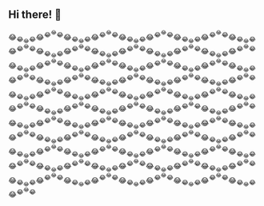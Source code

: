 ## Hi there! 👋
😂<sub>😂<sub>😂</sub>😂</sub>😂<sup>😂<sup>😂</sup>😂</sup>😂<sub>😂<sub>😂</sub>😂</sub>😂<sup>😂<sup>😂</sup>😂</sup>😂<sub>😂<sub>😂</sub>😂</sub>😂<sup>😂<sup>😂</sup>😂</sup>😂<sub>😂<sub>😂</sub>😂</sub>😂<sup>😂<sup>😂</sup>😂</sup>😂<sub>😂<sub>😂</sub>😂</sub>😂<sup>😂<sup>😂</sup>😂</sup>😂<sub>😂<sub>😂</sub>😂</sub>😂<sup>😂<sup>😂</sup>😂</sup>😂<sub>😂<sub>😂</sub>😂</sub>😂<sup>😂<sup>😂</sup>😂</sup>😂<sub>😂<sub>😂</sub>😂</sub>😂<sup>😂<sup>😂</sup>😂</sup>😂<sub>😂<sub>😂</sub>😂</sub>😂<sup>😂<sup>😂</sup>😂</sup>😂<sub>😂<sub>😂</sub>😂</sub>😂<sup>😂<sup>😂</sup>😂</sup>😂<sub>😂<sub>😂</sub>😂</sub>😂<sup>😂<sup>😂</sup>😂</sup>😂<sub>😂<sub>😂</sub>😂</sub>😂<sup>😂<sup>😂</sup>😂</sup>😂<sub>😂<sub>😂</sub>😂</sub>😂<sup>😂<sup>😂</sup>😂</sup>😂<sub>😂<sub>😂</sub>😂</sub>😂<sup>😂<sup>😂</sup>😂</sup>😂<sub>😂<sub>😂</sub>😂</sub>😂<sup>😂<sup>😂</sup>😂</sup>😂<sub>😂<sub>😂</sub>😂</sub>😂<sup>😂<sup>😂</sup>😂</sup>😂<sub>😂<sub>😂</sub>😂</sub>😂<sup>😂<sup>😂</sup>😂</sup>😂<sub>😂<sub>😂</sub>😂</sub>😂<sup>😂<sup>😂</sup>😂</sup>😂<sub>😂<sub>😂</sub>😂</sub>😂<sup>😂<sup>😂</sup>😂</sup>😂<sub>😂<sub>😂</sub>😂</sub>😂<sup>😂<sup>😂</sup>😂</sup>😂<sub>😂<sub>😂</sub>😂</sub>😂<sup>😂<sup>😂</sup>😂</sup>😂<sub>😂<sub>😂</sub>😂</sub>😂<sup>😂<sup>😂</sup>😂</sup>😂<sub>😂<sub>😂</sub>😂</sub>😂<sup>😂<sup>😂</sup>😂</sup>😂<sub>😂<sub>😂</sub>😂</sub>😂<sup>😂<sup>😂</sup>😂</sup>😂<sub>😂<sub>😂</sub>😂</sub>😂<sup>😂<sup>😂</sup>😂</sup>😂<sub>😂<sub>😂</sub>😂</sub>😂<sup>😂<sup>😂</sup>😂</sup>😂<sub>😂<sub>😂</sub>😂</sub>😂<sup>😂<sup>😂</sup>😂</sup>😂<sub>😂<sub>😂</sub>😂</sub>😂<sup>😂<sup>😂</sup>😂</sup>😂<sub>😂<sub>😂</sub>😂</sub>😂<sup>😂<sup>😂</sup>😂</sup>😂<sub>😂<sub>😂</sub>😂</sub>😂<sup>😂<sup>😂</sup>😂</sup>😂<sub>😂<sub>😂</sub>😂</sub>😂<sup>😂<sup>😂</sup>😂</sup>😂<sub>😂<sub>😂</sub>😂</sub>😂<sup>😂<sup>😂</sup>😂</sup>😂<sub>😂<sub>😂</sub>😂</sub>😂<sup>😂<sup>😂</sup>😂</sup>😂<sub>😂<sub>😂</sub>😂</sub>😂<sup>😂<sup>😂</sup>😂</sup>😂<sub>😂<sub>😂</sub>😂</sub>😂<sup>😂<sup>😂</sup>😂</sup>😂<sub>😂<sub>😂</sub>😂</sub>😂<sup>😂<sup>😂</sup>😂</sup>😂<sub>😂<sub>😂</sub>😂</sub>😂<sup>😂<sup>😂</sup>😂</sup>😂<sub>😂<sub>😂</sub>😂</sub>😂<sup>😂<sup>😂</sup>😂</sup>😂<sub>😂<sub>😂</sub>😂</sub>😂<sup>😂<sup>😂</sup>😂</sup>😂<sub>😂<sub>😂</sub>😂</sub>😂<sup>😂<sup>😂</sup>😂</sup>😂<sub>😂<sub>😂</sub>😂</sub>😂<sup>😂<sup>😂</sup>😂</sup>😂<sub>😂<sub>😂</sub>😂</sub>😂<sup>😂<sup>😂</sup>😂</sup>😂<sub>😂<sub>😂</sub>😂</sub>😂<sup>😂<sup>😂</sup>😂</sup>😂<sub>😂<sub>😂</sub>😂</sub>😂<sup>😂<sup>😂</sup>😂</sup>😂<sub>😂<sub>😂</sub>😂</sub>😂<sup>😂<sup>😂</sup>😂</sup>😂<sub>😂<sub>😂</sub>😂</sub>😂<sup>😂<sup>😂</sup>😂</sup>😂<sub>😂<sub>😂</sub>😂</sub>😂<sup>😂<sup>😂</sup>😂</sup>😂<sub>😂<sub>😂</sub>😂</sub>😂<sup>😂<sup>😂</sup>😂</sup>😂<sub>😂<sub>😂</sub>😂</sub>😂<sup>😂<sup>😂</sup>😂</sup>😂<sub>😂<sub>😂</sub>😂</sub>😂<sup>😂<sup>😂</sup>😂</sup>

<!--
**hngskj/hngskj** is a ✨ _special_ ✨ repository because its `README.md` (this file) appears on your GitHub profile.

Here are some ideas to get you started:

- 🔭 I’m currently working on ...
- 🌱 I’m currently learning ...
- 👯 I’m looking to collaborate on ...
- 🤔 I’m looking for help with ...
- 💬 Ask me about ...
- 📫 How to reach me: ...
- 😄 Pronouns: ...
- ⚡ Fun fact: ...
-->
